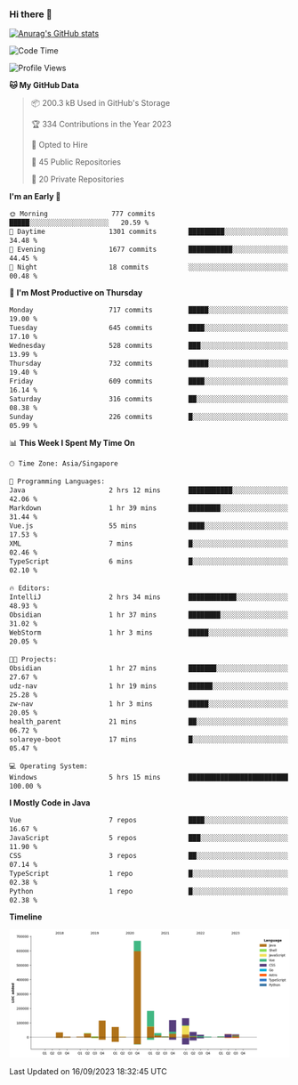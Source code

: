 ### Hi there 👋

[![Anurag's GitHub stats](https://github-readme-stats.vercel.app/api?username=xiumu2017&show_icons=true&theme=radical)](https://github.com/anuraghazra/github-readme-stats)

<!--
**xiumu2017/xiumu2017** is a ✨ _special_ ✨ repository because its `README.md` (this file) appears on your GitHub profile.

Here are some ideas to get you started:

- 🔭 I’m currently working on ...
- 🌱 I’m currently learning ...
- 👯 I’m looking to collaborate on ...
- 🤔 I’m looking for help with ...
- 💬 Ask me about ...
- 📫 How to reach me: ...
- 😄 Pronouns: ...
- ⚡ Fun fact: ...
-->

<!--START_SECTION:waka-->
![Code Time](http://img.shields.io/badge/Code%20Time-1%2C690%20hrs%2054%20mins-blue)

![Profile Views](http://img.shields.io/badge/Profile%20Views-0-blue)

**🐱 My GitHub Data** 

> 📦 200.3 kB Used in GitHub's Storage 
 > 
> 🏆 334 Contributions in the Year 2023
 > 
> 💼 Opted to Hire
 > 
> 📜 45 Public Repositories 
 > 
> 🔑 20 Private Repositories 
 > 
**I'm an Early 🐤** 

```text
🌞 Morning                777 commits         █████░░░░░░░░░░░░░░░░░░░░   20.59 % 
🌆 Daytime                1301 commits        █████████░░░░░░░░░░░░░░░░   34.48 % 
🌃 Evening                1677 commits        ███████████░░░░░░░░░░░░░░   44.45 % 
🌙 Night                  18 commits          ░░░░░░░░░░░░░░░░░░░░░░░░░   00.48 % 
```
📅 **I'm Most Productive on Thursday** 

```text
Monday                   717 commits         █████░░░░░░░░░░░░░░░░░░░░   19.00 % 
Tuesday                  645 commits         ████░░░░░░░░░░░░░░░░░░░░░   17.10 % 
Wednesday                528 commits         ███░░░░░░░░░░░░░░░░░░░░░░   13.99 % 
Thursday                 732 commits         █████░░░░░░░░░░░░░░░░░░░░   19.40 % 
Friday                   609 commits         ████░░░░░░░░░░░░░░░░░░░░░   16.14 % 
Saturday                 316 commits         ██░░░░░░░░░░░░░░░░░░░░░░░   08.38 % 
Sunday                   226 commits         █░░░░░░░░░░░░░░░░░░░░░░░░   05.99 % 
```


📊 **This Week I Spent My Time On** 

```text
🕑︎ Time Zone: Asia/Singapore

💬 Programming Languages: 
Java                     2 hrs 12 mins       ███████████░░░░░░░░░░░░░░   42.06 % 
Markdown                 1 hr 39 mins        ████████░░░░░░░░░░░░░░░░░   31.44 % 
Vue.js                   55 mins             ████░░░░░░░░░░░░░░░░░░░░░   17.53 % 
XML                      7 mins              █░░░░░░░░░░░░░░░░░░░░░░░░   02.46 % 
TypeScript               6 mins              █░░░░░░░░░░░░░░░░░░░░░░░░   02.10 % 

🔥 Editors: 
IntelliJ                 2 hrs 34 mins       ████████████░░░░░░░░░░░░░   48.93 % 
Obsidian                 1 hr 37 mins        ████████░░░░░░░░░░░░░░░░░   31.02 % 
WebStorm                 1 hr 3 mins         █████░░░░░░░░░░░░░░░░░░░░   20.05 % 

🐱‍💻 Projects: 
Obsidian                 1 hr 27 mins        ███████░░░░░░░░░░░░░░░░░░   27.67 % 
udz-nav                  1 hr 19 mins        ██████░░░░░░░░░░░░░░░░░░░   25.28 % 
zw-nav                   1 hr 3 mins         █████░░░░░░░░░░░░░░░░░░░░   20.05 % 
health_parent            21 mins             ██░░░░░░░░░░░░░░░░░░░░░░░   06.72 % 
solareye-boot            17 mins             █░░░░░░░░░░░░░░░░░░░░░░░░   05.47 % 

💻 Operating System: 
Windows                  5 hrs 15 mins       █████████████████████████   100.00 % 
```

**I Mostly Code in Java** 

```text
Vue                      7 repos             ████░░░░░░░░░░░░░░░░░░░░░   16.67 % 
JavaScript               5 repos             ███░░░░░░░░░░░░░░░░░░░░░░   11.90 % 
CSS                      3 repos             ██░░░░░░░░░░░░░░░░░░░░░░░   07.14 % 
TypeScript               1 repo              █░░░░░░░░░░░░░░░░░░░░░░░░   02.38 % 
Python                   1 repo              █░░░░░░░░░░░░░░░░░░░░░░░░   02.38 % 
```



**Timeline**

![Lines of Code chart](https://raw.githubusercontent.com/xiumu2017/xiumu2017/main/assets/bar_graph.png)


 Last Updated on 16/09/2023 18:32:45 UTC
<!--END_SECTION:waka-->
